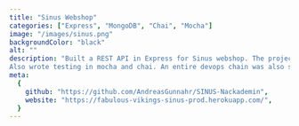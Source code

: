 ```yaml
---
title: "Sinus Webshop"
categories: ["Express", "MongoDB", "Chai", "Mocha"]
image: "/images/sinus.png"
backgroundColor: "black"
alt: ""
description: "Built a REST API in Express for Sinus webshop. The project included different types of middlewares for JWT authentication and role authorization. 
Also wrote testing in mocha and chai. An entire devops chain was also set up through github and heroku."
meta:
  {
    github: "https://github.com/AndreasGunnahr/SINUS-Nackademin",
    website: "https://fabulous-vikings-sinus-prod.herokuapp.com/",
  }
---
```

